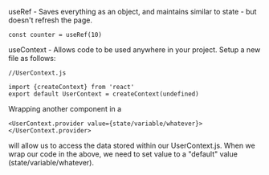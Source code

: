 useRef - Saves everything as an object, and maintains similar to state - but doesn't refresh the page.

`const counter = useRef(10)`



useContext - Allows code to be used anywhere in your project. Setup a new file as follows:

```
//UserContext.js

import {createContext} from 'react'
export default UserContext = createContext(undefined)
```

Wrapping another component in a
```
<UserContext.provider value={state/variable/whatever}>
</UserContext.provider>
```
will allow us to access the data stored within our UserContext.js. When we wrap our code in the above, we need to set value to a "default" value (state/variable/whatever).

